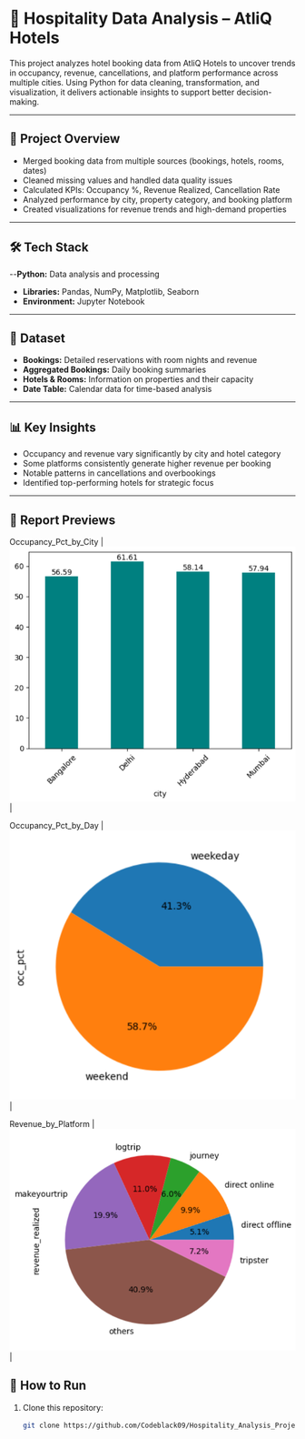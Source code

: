 # 🏨 Hospitality Data Analysis – AtliQ Hotels

This project analyzes hotel booking data from AtliQ Hotels to uncover trends in occupancy, revenue, cancellations, and platform performance across multiple cities. Using Python for data cleaning, transformation, and visualization, it delivers actionable insights to support better decision-making.

---

## 📌 Project Overview
- Merged booking data from multiple sources (bookings, hotels, rooms, dates)
- Cleaned missing values and handled data quality issues
- Calculated KPIs: Occupancy %, Revenue Realized, Cancellation Rate
- Analyzed performance by city, property category, and booking platform
- Created visualizations for revenue trends and high-demand properties

---

## 🛠️ Tech Stack
--**Python:** Data analysis and processing
- **Libraries:** Pandas, NumPy, Matplotlib, Seaborn
- **Environment:** Jupyter Notebook

---

## 📂 Dataset
- **Bookings:** Detailed reservations with room nights and revenue
- **Aggregated Bookings:** Daily booking summaries
- **Hotels & Rooms:** Information on properties and their capacity
- **Date Table:** Calendar data for time-based analysis

---

## 📊 Key Insights
- Occupancy and revenue vary significantly by city and hotel category
- Some platforms consistently generate higher revenue per booking
- Notable patterns in cancellations and overbookings
- Identified top-performing hotels for strategic focus

---

## 📸 Report Previews

Occupancy_Pct_by_City |![City](https://github.com/Codeblack09/Python_AtliQ_Hotels_Analysis/blob/main/images/occupancy_%25_by_city.png) |

Occupancy_Pct_by_Day |![Day](https://github.com/Codeblack09/Python_AtliQ_Hotels_Analysis/blob/main/images/occupancy_%25_by_days.png) |

Revenue_by_Platform |![Platform](https://github.com/Codeblack09/Python_AtliQ_Hotels_Analysis/blob/main/images/revenue_by_platform.png) |

## 🚀 How to Run
1. Clone this repository:
   ```bash
   git clone https://github.com/Codeblack09/Hospitality_Analysis_Project.git

